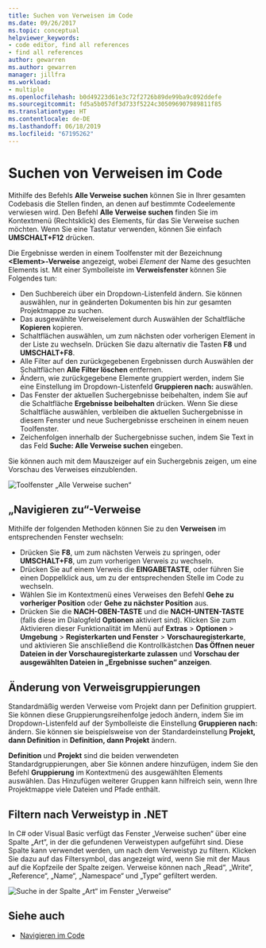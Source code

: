 ```yaml
---
title: Suchen von Verweisen im Code
ms.date: 09/26/2017
ms.topic: conceptual
helpviewer_keywords:
- code editor, find all references
- find all references
author: gewarren
ms.author: gewarren
manager: jillfra
ms.workload:
- multiple
ms.openlocfilehash: b0d49223d61e3c72f2726b89de99ba9c092ddefe
ms.sourcegitcommit: fd5a5b057df3d733f5224c305096907989811f85
ms.translationtype: HT
ms.contentlocale: de-DE
ms.lasthandoff: 06/18/2019
ms.locfileid: "67195262"
---
```

# <a name="find-references-in-your-code"></a>Suchen von Verweisen im Code

Mithilfe des Befehls **Alle Verweise suchen** können Sie in Ihrer gesamten Codebasis die Stellen finden, an denen auf bestimmte Codeelemente verwiesen wird. Den Befehl **Alle Verweise suchen** finden Sie im Kontextmenü (Rechtsklick) des Elements, für das Sie Verweise suchen möchten. Wenn Sie eine Tastatur verwenden, können Sie einfach **UMSCHALT+F12** drücken.

Die Ergebnisse werden in einem Toolfenster mit der Bezeichnung **\<Element>-Verweise** angezeigt, wobei *Element* der Name des gesuchten Elements ist. Mit einer Symbolleiste im **Verweisfenster** können Sie Folgendes tun:
- Den Suchbereich über ein Dropdown-Listenfeld ändern. Sie können auswählen, nur in geänderten Dokumenten bis hin zur gesamten Projektmappe zu suchen.
- Das ausgewählte Verweiselement durch Auswählen der Schaltfläche **Kopieren** kopieren.
- Schaltflächen auswählen, um zum nächsten oder vorherigen Element in der Liste zu wechseln. Drücken Sie dazu alternativ die Tasten **F8** und **UMSCHALT+F8**.
- Alle Filter auf den zurückgegebenen Ergebnissen durch Auswählen der Schaltflächen **Alle Filter löschen** entfernen.
- Ändern, wie zurückgegebene Elemente gruppiert werden, indem Sie eine Einstellung im Dropdown-Listenfeld **Gruppieren nach:** auswählen.
- Das Fenster der aktuellen Suchergebnisse beibehalten, indem Sie auf die Schaltfläche **Ergebnisse beibehalten** drücken. Wenn Sie diese Schaltfläche auswählen, verbleiben die aktuellen Suchergebnisse in diesem Fenster und neue Suchergebnisse erscheinen in einem neuen Toolfenster.
- Zeichenfolgen innerhalb der Suchergebnisse suchen, indem Sie Text in das Feld **Suche: Alle Verweise suchen** eingeben.

Sie können auch mit dem Mauszeiger auf ein Suchergebnis zeigen, um eine Vorschau des Verweises einzublenden.

![Toolfenster „Alle Verweise suchen“](../ide/media/vside_findallreferences.png)

## <a name="navigate-to-references"></a>„Navigieren zu“-Verweise
Mithilfe der folgenden Methoden können Sie zu den **Verweisen** im entsprechenden Fenster wechseln:

- Drücken Sie **F8**, um zum nächsten Verweis zu springen, oder **UMSCHALT+F8**, um zum vorherigen Verweis zu wechseln.
- Drücken Sie auf einem Verweis die **EINGABETASTE**, oder führen Sie einen Doppelklick aus, um zu der entsprechenden Stelle im Code zu wechseln.
- Wählen Sie im Kontextmenü eines Verweises den Befehl **Gehe zu vorheriger Position** oder **Gehe zu nächster Position** aus.
- Drücken Sie die **NACH-OBEN-TASTE** und die **NACH-UNTEN-TASTE** (falls diese im Dialogfeld **Optionen** aktiviert sind). Klicken Sie zum Aktivieren dieser Funktionalität im Menü auf **Extras** > **Optionen** > **Umgebung** > **Registerkarten und Fenster** > **Vorschauregisterkarte**, und aktivieren Sie anschließend die Kontrollkästchen **Das Öffnen neuer Dateien in der Vorschauregisterkarte zulassen** und **Vorschau der ausgewählten Dateien in „Ergebnisse suchen“ anzeigen**.

## <a name="change-reference-groupings"></a>Änderung von Verweisgruppierungen
Standardmäßig werden Verweise vom Projekt dann per Definition gruppiert. Sie können diese Gruppierungsreihenfolge jedoch ändern, indem Sie im Dropdown-Listenfeld auf der Symbolleiste die Einstellung **Gruppieren nach:** ändern. Sie können sie beispielsweise von der Standardeinstellung **Projekt, dann Definition** in **Definition, dann Projekt** ändern.

**Definition** und **Projekt** sind die beiden verwendeten Standardgruppierungen, aber Sie können andere hinzufügen, indem Sie den Befehl **Gruppierung** im Kontextmenü des ausgewählten Elements auswählen. Das Hinzufügen weiterer Gruppen kann hilfreich sein, wenn Ihre Projektmappe viele Dateien und Pfade enthält.

## <a name="filter-by-reference-type-in-net"></a>Filtern nach Verweistyp in .NET
In C# oder Visual Basic verfügt das Fenster „Verweise suchen“ über eine Spalte „Art“, in der die gefundenen Verweistypen aufgeführt sind. Diese Spalte kann verwendet werden, um nach dem Verweistyp zu filtern. Klicken Sie dazu auf das Filtersymbol, das angezeigt wird, wenn Sie mit der Maus auf die Kopfzeile der Spalte zeigen. Verweise können nach „Read“, „Write“, „Reference“, „Name“, „Namespace“ und „Type“ gefiltert werden.

![Suche in der Spalte „Art“ im Fenster „Verweise“ ](../ide/media/vside_findallreferencesKind.png)

## <a name="see-also"></a>Siehe auch

- [Navigieren im Code](../ide/navigating-code.md)
